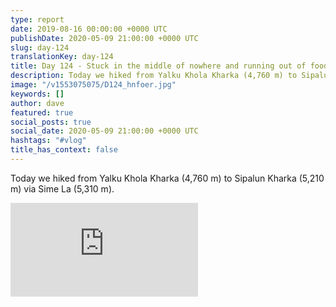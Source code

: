 ```yaml
---
type: report
date: 2019-08-16 00:00:00 +0000 UTC
publishDate: 2020-05-09 21:00:00 +0000 UTC
slug: day-124
translationKey: day-124
title: Day 124 - Stuck in the middle of nowhere and running out of food
description: Today we hiked from Yalku Khola Kharka (4,760 m) to Sipalun Kharka (5,210 m) via Sime La (5,310 m).
image: "/v1553075075/D124_hnfoer.jpg"
keywords: []
author: dave
featured: true
social_posts: true
social_date: 2020-05-09 21:00:00 +0000 UTC
hashtags: "#vlog"
title_has_context: false
---
```


Today we hiked from Yalku Khola Kharka (4,760 m) to Sipalun Kharka (5,210 m) via Sime La (5,310 m).

<iframe class="youtube75" src="https://www.youtube.com/embed/NHI6K03SakY" frameborder="0" allow="accelerometer; autoplay; encrypted-media; gyroscope; picture-in-picture" allowfullscreen></iframe>

